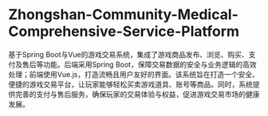 # Zhongshan-Community-Medical-Comprehensive-Service-Platform
基于Spring Boot与Vue的游戏交易系统，集成了游戏商品发布、浏览、购买、支付及售后等功能。后端采用Spring Boot，保障交易数据的安全与业务逻辑的高效处理；前端使用Vue.js，打造流畅且用户友好的界面。该系统旨在打造一个安全、便捷的游戏交易平台，让玩家能够轻松买卖游戏道具、账号等商品。同时，系统提供完善的支付与售后服务，确保玩家的交易体验与权益，促进游戏交易市场的健康发展。
